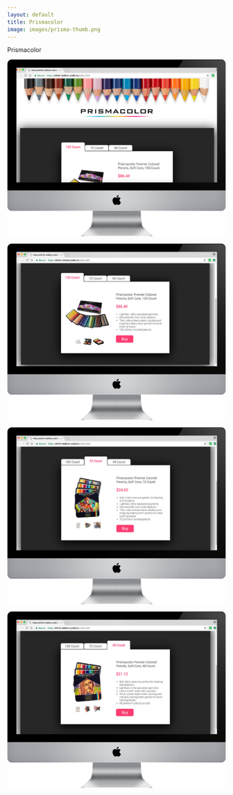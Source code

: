 ```yaml
---
layout: default
title: Prismacolor
image: images/prisma-thumb.png
---
```

Prismacolor

![Prismacolor Photo 1](images/prisma-1.jpg)

![Prismacolor Photo 2](images/prisma-2.jpg)

![Prismacolor Photo 3](images/prisma-3.jpg)

![Prismacolor Photo 4](images/prisma-4.jpg)
